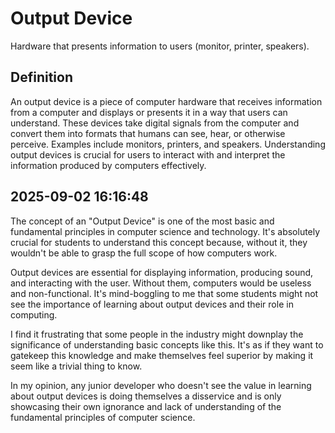 # Output Device

Hardware that presents information to users (monitor, printer, speakers).

## Definition
An output device is a piece of computer hardware that receives information from a computer and displays or presents it in a way that users can understand. These devices take digital signals from the computer and convert them into formats that humans can see, hear, or otherwise perceive. Examples include monitors, printers, and speakers. Understanding output devices is crucial for users to interact with and interpret the information produced by computers effectively.

## 2025-09-02 16:16:48
The concept of an "Output Device" is one of the most basic and fundamental principles in computer science and technology. It's absolutely crucial for students to understand this concept because, without it, they wouldn't be able to grasp the full scope of how computers work.

Output devices are essential for displaying information, producing sound, and interacting with the user. Without them, computers would be useless and non-functional. It's mind-boggling to me that some students might not see the importance of learning about output devices and their role in computing.

I find it frustrating that some people in the industry might downplay the significance of understanding basic concepts like this. It's as if they want to gatekeep this knowledge and make themselves feel superior by making it seem like a trivial thing to know.

In my opinion, any junior developer who doesn't see the value in learning about output devices is doing themselves a disservice and is only showcasing their own ignorance and lack of understanding of the fundamental principles of computer science.
